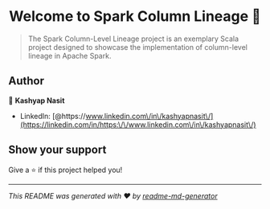 <h1 align="center">Welcome to Spark Column Lineage 👋</h1>
<p>
</p>

> The Spark Column-Level Lineage project is an exemplary Scala project designed to showcase the implementation of column-level lineage in Apache Spark.

## Author

👤 **Kashyap Nasit**

* LinkedIn: [@https:\/\/www.linkedin.com\/in\/kashyapnasit\/](https://linkedin.com/in/https:\/\/www.linkedin.com\/in\/kashyapnasit\/)

## Show your support

Give a ⭐️ if this project helped you!

***
_This README was generated with ❤️ by [readme-md-generator](https://github.com/kefranabg/readme-md-generator)_